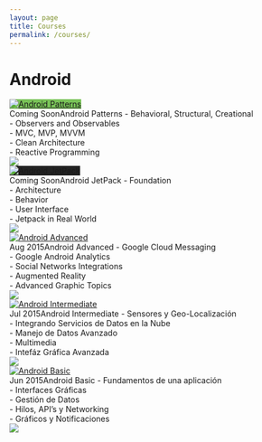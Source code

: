```yaml
---
layout: page
title: Courses
permalink: /courses/
---
```


<!-- # Ruby on Rails
[Basic](https://github.com/tiveor/ror-basic){:target="_blank"} - [Intermediate](https://github.com/tiveor/ror-intermediate){:target="_blank"} - [Advanced](https://github.com/tiveor/ror-advanced){:target="_blank"} 
<br/><br/>

# Java
[Basic](https://github.com/tiveor/java-basic){:target="_blank"} - [Intermediate](https://github.com/tiveor/java-intermediate){:target="_blank"} - [Advanced](https://github.com/tiveor/java-advanced){:target="_blank"} - [Design Patterns](https://github.com/tiveor/java-design-patterns){:target="_blank"}
<br/><br/>

# Kotlin
[Basic](https://github.com/tiveor/kotlin-basic){:target="_blank"} - [Intermediate](https://github.com/tiveor/kotlin-intermediate){:target="_blank"} - [Advanced](https://github.com/tiveor/kotlin-advanced){:target="_blank"}
<br/><br/>
 -->

# Android
<div class="box-course">
	<a href="../assets/courses/android-patterns.svg" target="_blank">
	<img src="/assets/courses/android-patterns.svg" alt="Android Patterns" class="img-course" style="background-color: #78C257"/></a>	
	<div class="desc-course">
		<span class="title-course"><span class="year-app">Coming Soon</span>Android Patterns</span>
			- Behavioral, Structural, Creational<br/>
			- Observers and Observables<br/>
			- MVC, MVP, MVVM<br/>
			- Clean Architecture<br/>
			- Reactive Programming<br/>			
		<div class="course-links">
			<a href="https://github.com/tiveor/android-design-patterns" target="_blank"><img src="/assets/icons/github-logo.svg" class="img-course-link"/></a>
		</div>
	</div>
</div>


<div class="box-course">
	<a href="../assets/courses/android-jetpack.svg" target="_blank">
	<img src="/assets/courses/android-jetpack.svg" alt="Android JetPack" class="img-course" style="background-color: #222"/></a>	
	<div class="desc-course">
		<span class="title-course"><span class="year-app">Coming Soon</span>Android JetPack</span>
			- Foundation<br/>
			- Architecture<br/>
			- Behavior<br/>
			- User Interface<br/>
			- Jetpack in Real World<br/>
		<div class="course-links">
			<a href="https://github.com/tiveor/android-jetpack" target="_blank"><img src="/assets/icons/github-logo.svg" class="img-course-link"/></a>
		</div>
	</div>
</div>

<div class="box-course">
	<a href="../assets/courses/android-advanced.jpg" target="_blank">
	<img src="/assets/courses/android-advanced.jpg" alt="Android Advanced" class="img-course"/></a>	
	<div class="desc-course">
		<span class="title-course"><span class="year-app">Aug 2015</span>Android Advanced</span>
			- Google Cloud Messaging<br/>
			- Google Android Analytics<br/>
			- Social Networks Integrations<br/>
			- Augmented Reality<br/>
			- Advanced Graphic Topics<br/>
		<div class="course-links">
			<a href="https://github.com/tiveor/android-advanced" target="_blank"><img src="/assets/icons/github-logo.svg" class="img-course-link"/></a>
		</div>
	</div>
</div>

<div class="box-course">
	<a href="../assets/courses/android-intermediate.jpg" target="_blank">
	<img src="/assets/courses/android-intermediate.jpg" alt="Android Intermediate" class="img-course"/></a>	
	<div class="desc-course">
		<span class="title-course"><span class="year-app">Jul 2015</span>Android Intermediate</span>
		- Sensores y Geo-Localizaci&oacute;n<br/>
		- Integrando Servicios de Datos en la Nube<br/>
		- Manejo de Datos Avanzado<br/>
		- Multimedia<br/>
		- Intefáz Gráfica Avanzada<br/>
		<div class="course-links">
			<a href="https://github.com/tiveor/android-intermediate" target="_blank"><img src="/assets/icons/github-logo.svg" class="img-course-link"/></a>
		</div>
	</div>
</div>

<div class="box-course">
	<a href="../assets/courses/android-basic.jpg" target="_blank">
	<img src="/assets/courses/android-basic.jpg" alt="Android Basic" class="img-course"/></a>	
	<div class="desc-course">
		<span class="title-course"><span class="year-app">Jun 2015</span>Android Basic</span>
		- Fundamentos de una aplicaci&oacute;n<br/>
		- Interfaces Gráficas<br/>
		- Gestión de Datos<br/>
		- Hilos, API’s y Networking<br/>
		- Gráficos y Notificaciones<br/>
		<div class="course-links">
			<a href="https://github.com/tiveor/android-basic" target="_blank"><img src="/assets/icons/github-logo.svg" class="img-course-link"/></a>
		</div>
	</div>
</div>





